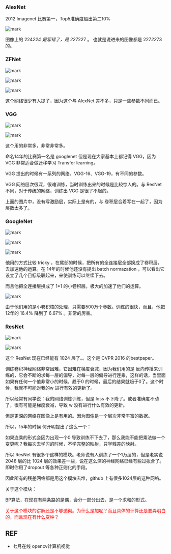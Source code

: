 


### AlexNet

2012 Imagenet 比赛第一，Top5准确度超出第二10%

![mark](http://pacdb2bfr.bkt.clouddn.com/blog/image/180811/gkFB6D2F6i.png?imageslim)

图像上的 224*224 是写错了，是 227*227 。
也就是说进来的图像都是 227*227*3 的。


### ZFNet

![mark](http://pacdb2bfr.bkt.clouddn.com/blog/image/180811/Jjd48AGDCI.png?imageslim)

![mark](http://pacdb2bfr.bkt.clouddn.com/blog/image/180811/Hj474D57ha.png?imageslim)

![mark](http://pacdb2bfr.bkt.clouddn.com/blog/image/180811/li3IHIc8iG.png?imageslim)

这个网络很少有人提了，因为这个与 AlexNet 差不多，只是一些参数不同而已。


### VGG

![mark](http://pacdb2bfr.bkt.clouddn.com/blog/image/180811/Bc9Hb4eibC.png?imageslim)

![mark](http://pacdb2bfr.bkt.clouddn.com/blog/image/180811/7BJ0DIJAbc.png?imageslim)

这个用的非常多，非常非常多。

命名14年的比赛第一名是 googlenet 但是现在大家基本上都记得 VGG，因为 VGG 非常适合做迁移学习 Transfer learning。

VGG 提出的时候有一系列的网络。VGG-16、VGG-19，有不同的参数。

VGG 网络层次很深，很难训练，当时训练出来的时候是比较惊人的。与 ResNet 不同，对于传统的网络，训练出 VGG 是很了不起的。

上面的图片中，没有写激励层，实际上是有的，与 卷积层合着写在一起了，因为层数太多了。


### GoogleNet

![mark](http://pacdb2bfr.bkt.clouddn.com/blog/image/180811/1JB71fHG2L.png?imageslim)

![mark](http://pacdb2bfr.bkt.clouddn.com/blog/image/180811/LK8KfHA8Hi.png?imageslim)

![mark](http://pacdb2bfr.bkt.clouddn.com/blog/image/180811/FdBjeG69f8.png?imageslim)


他用的方式比较 tricky ，在尾部的时候，把所有的全连接层全部换成了卷积层，去加速他的运算。在 14年的时候他还没有提出 batch normazation ，可以看出它设立了几个目标级联起来，来使训练可以继续下去。

而且他把全连接层换成了 1*1 的小卷积层。极大的加速了他们的运算。

![mark](http://pacdb2bfr.bkt.clouddn.com/blog/image/180811/387gc6mJbL.png?imageslim)


由于他们用的是小卷积核的处理，只需要500万个参数。训练的很快，而且，他把 12年的 16.4% 降到了 6.67% 。非常的厉害。



### ResNet

![mark](http://pacdb2bfr.bkt.clouddn.com/blog/image/180811/AG3i17de8c.png?imageslim)

![mark](http://pacdb2bfr.bkt.clouddn.com/blog/image/180811/D4Fliahmk1.png?imageslim)

这个 ResNet 现在已经能有 1024 层了。。这个是 CVPR 2016 的bestpaper。

训练卷积神经网络非常困难，它困难在梯度衰减，因为我们用的是 反向传播来训练的，它会不断的求每一层的偏导，对每一层的偏导进行连乘，这样的话，当里面如果有任何一个值非常小的时候，趋于0 的时候，最后的结果就趋于0了。这个时候，我就不可能对我的w 进行有效的更新了。

所以经常有同学说：我的网络训练训练，但是 loss 不下降了。或者准确度不动了，很有可能是梯度衰减，导致 w 没有进行什么有效的更新。

但是更深的网络在图像上是有用的。因为图像是一个层次非常丰富的数据。

所以，15年的时候 何开明提出了这么一个：

如果连乘的形式会因为出现一个0 导致训练不下去了，那么我能不能把乘法做一个变更呢？我每次去学习的时候，不学完整的映射，只学残差的映射。

所以 ResNet 有很多个这样的模块。老师说有人训练了一个1万层的，但是老实说 2048 层的比 1024 层的效果差一些，说在这么深的神经网络已经有些过拟合了。即时你用了dropout 等各种正则化的手段。

因此所有的残差网络都是用这个模块去堆，github 上有很多1024层的这种网络。

关于这个模块：

BP算法，在现在有两条路的是偶，会分一部分出去，是一个求和的形式。

<span style="color:red;">关于这个模块的讲解还是不够透彻。为什么是加呢？而且具体的计算还是要弄明白的，而且现在有什么变种？</span>






## REF

- 七月在线 opencv计算机视觉
